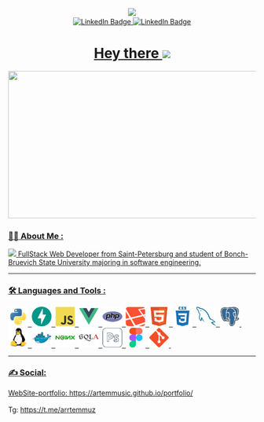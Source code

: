 <div id="header" align="center">
  <img src="https://media.giphy.com/media/3oKIPnAiaMCws8nOsE/giphy.gif" width="100"/>
  <div id="badges">
  <a href="https://t.me/arrtemmuz">
    <img src="https://img.shields.io/badge/-Telegram-blue" alt="LinkedIn Badge"/>
  </a>
   <a href="https://artemmusic.github.io/portfolio/">
    <img src="https://img.shields.io/badge/-Portfolio-important" alt="LinkedIn Badge"/>
</div>
  <h1>
  Hey there
    <img src="https://media.giphy.com/media/hvRJCLFzcasrR4ia7z/giphy.gif" width="30px"/>
</h1>
</div>
<div align="center">
 <img src="https://media.giphy.com/media/zOvBKUUEERdNm/giphy.gif" width="600" height="300"/>
</div>

 ### :man_technologist: About Me :
 
<img src="https://media.giphy.com/media/WUlplcMpOCEmTGBtBW/giphy.gif" width="30"> FullStack Web Developer from Saint-Petersburg and student of Bonch-Bruevich State University majoring in software engineering.
 
---

### :hammer_and_wrench: Languages and Tools :

<div>
  <img src="https://github.com/devicons/devicon/blob/master/icons/python/python-original.svg" title="python-original.svg" alt="python-original.svg" width="40" height="40"/>&nbsp;
  <img src="https://github.com/devicons/devicon/blob/master/icons/fastapi/fastapi-original.svg" title="laravel" alt="Mysql" width="40" height="40"/>&nbsp;
  <img src="https://github.com/devicons/devicon/blob/master/icons/javascript/javascript-original.svg" title="JavaScript" alt="JavaScript" width="40" height="40"/>&nbsp;
  <img src="https://github.com/devicons/devicon/blob/master/icons/vuejs/vuejs-original.svg" title="Mysql" alt="Mysql" width="40" height="40"/>&nbsp;
  <img src="https://github.com/devicons/devicon/blob/master/icons/php/php-original.svg" title="php-original.svg" alt="php-original.svg" width="40" height="40"/>&nbsp;
  <img src="https://github.com/devicons/devicon/blob/master/icons/laravel/laravel-plain.svg" title="laravel" alt="Mysql" width="40" height="40"/>&nbsp;
  <img src="https://github.com/devicons/devicon/blob/master/icons/html5/html5-original.svg" title="HTML5" alt="HTML" width="40" height="40"/>&nbsp;
  <img src="https://github.com/devicons/devicon/blob/master/icons/css3/css3-plain-wordmark.svg"  title="CSS3" alt="CSS" width="40" height="40"/>&nbsp;
  <img src="https://github.com/devicons/devicon/blob/master/icons/mysql/mysql-original.svg" title="Mysql" alt="Mysql" width="40" height="40"/>&nbsp;
  <img src="https://github.com/devicons/devicon/blob/master/icons/postgresql/postgresql-original.svg" title="PostgreSql" alt="PostgreSql" width="40" height="40"/>&nbsp;
  <img src="https://github.com/devicons/devicon/blob/master/icons/linux/linux-original.svg" title="Mysql" alt="Mysql" width="40" height="40"/>&nbsp;
  <img src="https://github.com/devicons/devicon/blob/master/icons/docker/docker-original.svg" title="Mysql" alt="Mysql" width="40" height="40"/>&nbsp; 
  <img src="https://github.com/devicons/devicon/blob/master/icons/nginx/nginx-original.svg" title="Mysql" alt="Mysql" width="40" height="40"/>&nbsp;
  <img src="https://github.com/devicons/devicon/blob/master/icons/sqlalchemy/sqlalchemy-original.svg" title="sqlalchemy-original.svg" alt="sqlalchemy-original.svg" width="40" height="40"/>&nbsp;  
  <img src="https://github.com/devicons/devicon/blob/master/icons/photoshop/photoshop-line.svg" title="Mysql" alt="Mysql" width="40" height="40"/>&nbsp;
  <img src="https://github.com/devicons/devicon/blob/master/icons/figma/figma-original.svg" title="Mysql" alt="Mysql" width="40" height="40"/>&nbsp;
  <img src="https://github.com/devicons/devicon/blob/master/icons/git/git-original.svg" title="Mysql" alt="Mysql" width="40" height="40"/>&nbsp;
</div>
  
---

### ✍️ Social:

WebSite-portfolio: https://artemmusic.github.io/portfolio/
<br/>
<br/>
Tg: https://t.me/arrtemmuz

<!-- ---


### :fire: My Stats :

[![GitHub Streak](http://github-readme-streak-stats.herokuapp.com?user=artemmusic&theme=dark&background=000000)](https://git.io/streak-stats) -->

